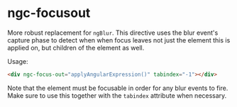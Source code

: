 # ngc-focusout
More robust replacement for `ngBlur`. This directive uses the blur event's capture phase to detect when when focus leaves not just the element this is applied on, but children of the element as well.

Usage:
```html
<div ngc-focus-out="applyAngularExpression()" tabindex="-1"></div>
```

Note that the element must be focusable in order for any blur events to fire. Make sure to
use this together with the `tabindex` attribute when necessary.
